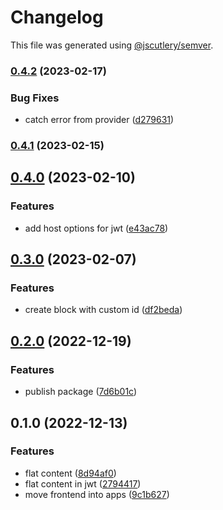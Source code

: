 # Changelog

This file was generated using [@jscutlery/semver](https://github.com/jscutlery/semver).

### [0.4.2](https://github.com/toeverything/OctoBase/compare/libs-jwt-0.4.1...libs-jwt-0.4.2) (2023-02-17)


### Bug Fixes

* catch error from provider ([d279631](https://github.com/toeverything/OctoBase/commit/d2796312e838f3ee30cbf56b1f51cbf0702d528d))

### [0.4.1](https://github.com/toeverything/OctoBase/compare/libs-jwt-0.4.0...libs-jwt-0.4.1) (2023-02-15)

## [0.4.0](https://github.com/toeverything/OctoBase/compare/libs-jwt-0.3.0...libs-jwt-0.4.0) (2023-02-10)


### Features

* add host options for jwt ([e43ac78](https://github.com/toeverything/OctoBase/commit/e43ac78e7fefc2a8c88dc338fcda89630f297c27))

## [0.3.0](https://github.com/toeverything/OctoBase/compare/libs-jwt-0.2.0...libs-jwt-0.3.0) (2023-02-07)


### Features

* create block with custom id ([df2beda](https://github.com/toeverything/OctoBase/commit/df2beda8eb762a6f6d623d4719c468c395b3ac57))

## [0.2.0](https://github.com/toeverything/OctoBase/compare/libs-jwt-0.1.0...libs-jwt-0.2.0) (2022-12-19)


### Features

* publish package ([7d6b01c](https://github.com/toeverything/OctoBase/commit/7d6b01cbd3082fc6166fb514d9906eec4d05bb73))

## 0.1.0 (2022-12-13)


### Features

* flat content ([8d94af0](https://github.com/toeverything/JWST/commit/8d94af0da12e76b42225df4cb553bd0e731c4381))
* flat content in jwt ([2794417](https://github.com/toeverything/JWST/commit/279441752086435abea4da1c78eab1a5d5012650))
* move frontend into apps ([9c1b627](https://github.com/toeverything/JWST/commit/9c1b6273c1949e8ec83479d6d57724970019d063))
